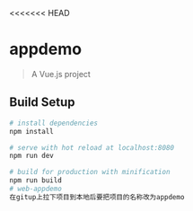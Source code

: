 ﻿<<<<<<< HEAD
# appdemo

> A Vue.js project

## Build Setup

``` bash
# install dependencies
npm install

# serve with hot reload at localhost:8080
npm run dev

# build for production with minification
npm run build
# web-appdemo
在gitup上拉下项目到本地后要把项目的名称改为appdemo

